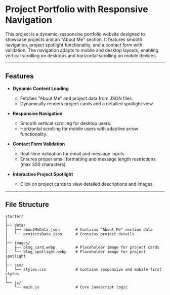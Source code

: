 # Project Portfolio with Responsive Navigation

This project is a dynamic, responsive portfolio website designed to showcase projects and an "About Me" section. It features smooth navigation, project spotlight functionality, and a contact form with validation. The navigation adapts to mobile and desktop layouts, enabling vertical scrolling on desktops and horizontal scrolling on mobile devices.

---

## Features

- **Dynamic Content Loading**
  - Fetches "About Me" and project data from JSON files.
  - Dynamically renders project cards and a detailed spotlight view.

- **Responsive Navigation**
  - Smooth vertical scrolling for desktop users.
  - Horizontal scrolling for mobile users with adaptive arrow functionality.

- **Contact Form Validation**
  - Real-time validation for email and message inputs.
  - Ensures proper email formatting and message length restrictions (max 300 characters).

- **Interactive Project Spotlight**
  - Click on project cards to view detailed descriptions and images.

---

## File Structure

```plaintext
starter/
│
├── data/
│   ├── aboutMeData.json       # Contains "About Me" section data
│   └── projectsData.json      # Contains project details
│
├── images/
│   ├── blog_card.webp         # Placeholder image for project cards
│   └── blog_spotlight.webp    # Placeholder image for project spotlight
│
├── css/
│   └── styles.css             # Contains responsive and mobile-first styles
│
└── js/
    └── main.js                # Core JavaScript logic

